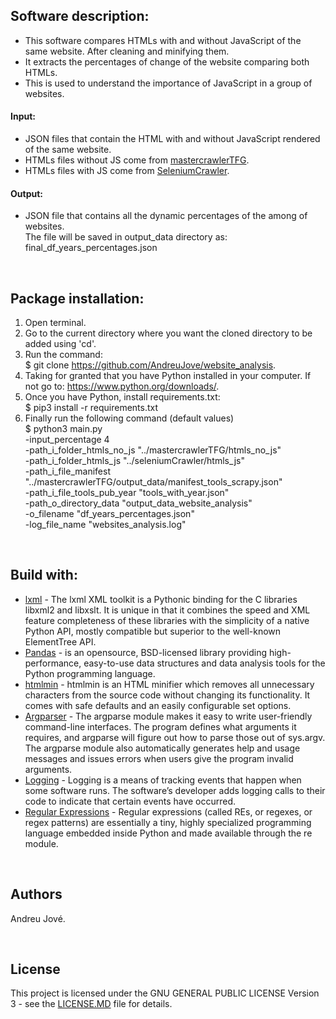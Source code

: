 
## Software description:
- This software compares HTMLs with and without JavaScript of the same website. After cleaning and minifying them. <br />
- It extracts the percentages of change of the website comparing both HTMLs.  <br />
- This is used to understand the importance of JavaScript in a group of websites. <br />

#### Input:
- JSON files that contain the HTML with and without JavaScript rendered of the same website. 
- HTMLs files without JS come from [mastercrawlerTFG](https://github.com/AndreuJove/mastercrawlerTFG). 
- HTMLs files with JS come from [SeleniumCrawler](https://github.com/AndreuJove/seleniumCrawler).

#### Output:
- JSON file that contains all the dynamic percentages of the among of websites. <br />
The file will be saved in output_data directory as: final_df_years_percentages.json<br />
<br />

## Package installation:

1) Open terminal.
2) Go to the current directory where you want the cloned directory to be added using 'cd'.
3) Run the command:<br />
        $ git clone https://github.com/AndreuJove/website_analysis.
4) Taking for granted that you have Python installed in your computer. If not go to: https://www.python.org/downloads/.
5) Once you have Python, install requirements.txt:<br />
        $ pip3 install -r requirements.txt
6) Finally run the following command (default values)<br />
        $ python3 main.py <br />
        -input_percentage 4 <br />
        -path_i_folder_htmls_no_js "../mastercrawlerTFG/htmls_no_js" <br />
        -path_i_folder_htmls_js "../seleniumCrawler/htmls_js" <br />
        -path_i_file_manifest "../mastercrawlerTFG/output_data/manifest_tools_scrapy.json"  <br />
        -path_i_file_tools_pub_year "tools_with_year.json" <br />
        -path_o_directory_data "output_data_website_analysis" <br />
        -o_filename "df_years_percentages.json" <br />
        -log_file_name "websites_analysis.log" <br />
<br />


## Build with:
- [lxml](https://lxml.de) - The lxml XML toolkit is a Pythonic binding for the C libraries libxml2 and libxslt. It is unique in that it combines the speed and XML feature completeness of these libraries with the simplicity of a native Python API, mostly compatible but superior to the well-known ElementTree API.
- [Pandas](https://pandas.pydata.org/docs/) - is an opensource, BSD-licensed library providing high-performance, easy-to-use data structures and data analysis tools for the Python programming language.
- [htmlmin](https://htmlmin.readthedocs.io/en/latest/) - htmlmin is an HTML minifier which removes all unnecessary characters from the source code without changing its functionality. It comes with safe defaults and an easily configurable set options. 
- [Argparser](https://docs.python.org/3/library/argparse.html) - The argparse module makes it easy to write user-friendly command-line interfaces. The program defines what arguments it requires, and argparse will figure out how to parse those out of sys.argv. The argparse module also automatically generates help and usage messages and issues errors when users give the program invalid arguments.
- [Logging](https://docs.python.org/3/howto/logging.html) - Logging is a means of tracking events that happen when some software runs. The software’s developer adds logging calls to their code to indicate that certain events have occurred.
- [Regular Expressions](https://docs.python.org/3/howto/regex.html) - Regular expressions (called REs, or regexes, or regex patterns) are essentially a tiny, highly specialized programming language embedded inside Python and made available through the re module.

<br />


## Authors

Andreu Jové.

<br />


## License

This project is licensed under the GNU GENERAL PUBLIC LICENSE Version 3 - see the [LICENSE.MD](https://github.com/AndreuJove/mastercrawlerTFG/blob/master/LICENSE.md) file for details.